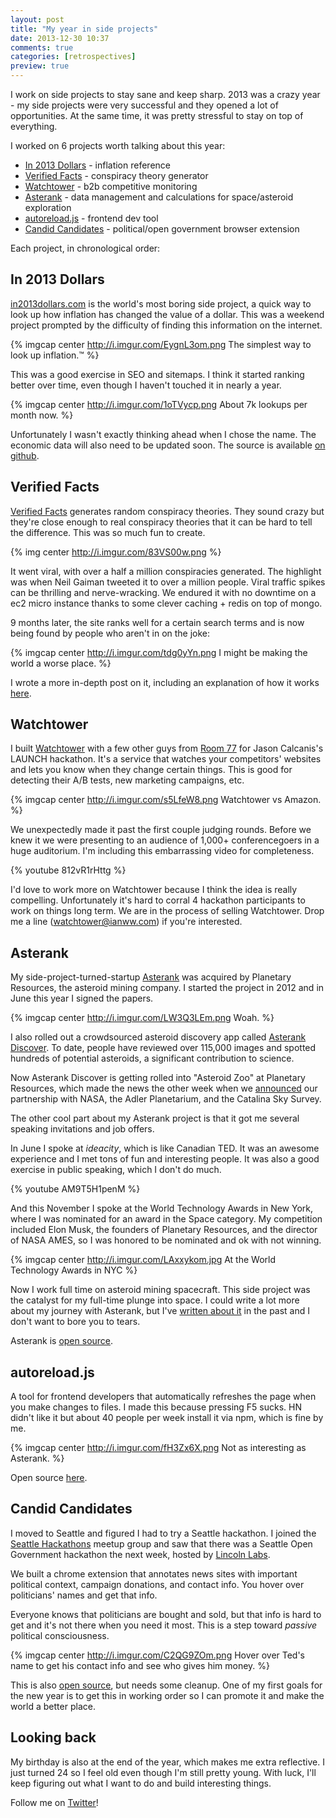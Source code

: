 ```yaml
---
layout: post
title: "My year in side projects"
date: 2013-12-30 10:37
comments: true
categories: [retrospectives]
preview: true
---
```


I work on side projects to stay sane and keep sharp.  2013 was a crazy year - my side projects were very successful and they opened a lot of opportunities.  At the same time, it was pretty stressful to stay on top of everything.

I worked on 6 projects worth talking about this year:

* [In 2013 Dollars](http://in2013dollars.com) - inflation reference
* [Verified Facts](http://verifiedfacts.org) - conspiracy theory generator
* [Watchtower](http://gowatchtower.com) - b2b competitive monitoring
* [Asterank](http://asterank.com) - data management and calculations for space/asteroid exploration
* [autoreload.js](http://github.com/typpo/autoreload) - frontend dev tool
* [Candid Candidates](http://github.com/typpo/political-annotations) - political/open government browser extension

Each project, in chronological order:

## In 2013 Dollars

[in2013dollars.com](http://in2013dollars.com) is the world's most boring side project, a quick way to look up how inflation has changed the value of a dollar.  This was a weekend project prompted by the difficulty of finding this information on the internet.

{% imgcap center http://i.imgur.com/EygnL3om.png The simplest way to look up inflation.&trade; %}

This was a good exercise in SEO and sitemaps.  I think it started ranking better over time, even though I haven't touched it in nearly a year.

{% imgcap center http://i.imgur.com/1oTVycp.png About 7k lookups per month now. %}

Unfortunately I wasn't exactly thinking ahead when I chose the name.  The economic data will also need to be updated soon.  The
source is available [on github](https://github.com/typpo/inflation).

## Verified Facts

[Verified Facts](http://verifiedfacts.org) generates random conspiracy theories.  They sound crazy but they're close enough to real conspiracy theories that it can be hard to tell the difference.  This was so much fun to create.

{% img center http://i.imgur.com/83VS00w.png %}

It went viral, with over a half a million conspiracies generated.  The highlight was when Neil Gaiman tweeted it to over a million people.  Viral traffic spikes can be thrilling and nerve-wracking.  We endured it with no downtime on a ec2 micro instance thanks to some clever caching + redis on top of mongo.

9 months later, the site ranks well for a certain search terms and is now being found by people who aren't in on the joke:

{% imgcap center http://i.imgur.com/tdg0yYn.png I might be making the world a worse place. %}

I wrote a more in-depth post on it, including an explanation of how it works [here](http://www.ianww.com/2013/02/04/how-to-generate-a-conspiracy-theory/).

## Watchtower

I built [Watchtower](http://gowatchtower.com) with a few other guys from [Room 77](http://room77.com/?new=1) for Jason Calcanis's LAUNCH hackathon.  It's a service that watches your competitors' websites and lets you know when they change certain things.  This is good for detecting their A/B tests, new marketing campaigns, etc.

{% imgcap center http://i.imgur.com/s5LfeW8.png Watchtower vs Amazon. %}

We unexpectedly made it past the first couple judging rounds.  Before we knew it we were presenting to an audience of 1,000+ conferencegoers in a huge auditorium.  I'm including this embarrassing video for completeness.

{% youtube 812vR1rHttg %}

I'd love to work more on Watchtower because I think the idea is really compelling.  Unfortunately it's hard to corral 4 hackathon participants to work on things long term.  We are in the process of selling Watchtower.  Drop me a line (watchtower@ianww.com) if you're interested.

## Asterank

My side-project-turned-startup [Asterank](http://asterank.com) was acquired by Planetary Resources, the asteroid mining company.  I started the project in 2012 and in June this year I signed the papers.

{% imgcap center http://i.imgur.com/LW3Q3LEm.png Woah. %}

I also rolled out a crowdsourced asteroid discovery app called [Asterank Discover](http://asterank.com/discover).  To date, people have reviewed over 115,000 images and spotted hundreds of potential asteroids, a significant contribution to science.

Now Asterank Discover is getting rolled into "Asteroid Zoo" at Planetary Resources, which made the news the other week when we [announced](www.nbcnews.com/science/nasa-planetary-resources-partner-asteroid-hunting-contests-2D11638181) our partnership with NASA, the Adler Planetarium, and the Catalina Sky Survey.

The other cool part about my Asterank project is that it got me several speaking invitations and job offers.

In June I spoke at _ideacity_, which is like Canadian TED.  It was an awesome experience and I met tons of fun and interesting people.  It was also a good exercise in public speaking, which I don't do much.

{% youtube AM9T5H1penM %}

And this November I spoke at the World Technology Awards in New York, where I was nominated for an award in the Space category.  My competition included Elon Musk, the founders of Planetary Resources, and the director of NASA AMES, so I was honored to be nominated and ok with not winning.

{% imgcap center http://i.imgur.com/LAxxykom.jpg At the World Technology Awards in NYC %}

Now I work full time on asteroid mining spacecraft.  This side project was the catalyst for my full-time plunge into space.  I could write a lot more about my journey with Asterank, but I've [written about it](http://www.ianww.com/blog/blog/categories/asterank/) in the past and I don't want to bore you to tears.

Asterank is [open source](https://github.com/typpo/asterank).

## autoreload.js

A tool for frontend developers that automatically refreshes the page when you make changes to files.  I made this because pressing F5 sucks.  HN didn't like it but about 40 people per week install it via npm, which is fine by me.

{% imgcap center http://i.imgur.com/fH3Zx6X.png Not as interesting as Asterank. %}

Open source [here](https://github.com/typpo/autoreload).

## Candid Candidates

I moved to Seattle and figured I had to try a Seattle hackathon.  I joined the [Seattle Hackathons](http://www.meetup.com/Seattle-Hackathons/) meetup group and saw that there was a Seattle Open Government hackathon the next week, hosted by [Lincoln Labs](http://lincolnlabs.com/).

We built a chrome extension that annotates news sites with important political context, campaign donations, and contact info.  You hover over politicians' names and get that info.

Everyone knows that politicians are bought and sold, but that info is hard to get and it's not there when you need it most.  This is a step toward _passive_ political consciousness.

{% imgcap center http://i.imgur.com/C2QG9ZOm.png Hover over Ted's name to get his contact info and see who gives him money. %}

This is also [open source](https://github.com/typpo/political-annotations), but needs some cleanup.  One of my first goals for the new year is to get this in working order so I can promote it and make the world a better place.

## Looking back

My birthday is also at the end of the year, which makes me extra reflective.  I just turned 24 so I feel old even though I'm still pretty young.  With luck, I'll keep figuring out what I want to do and build interesting things.

Follow me on [Twitter](http://twitter.com/iwebst)!

